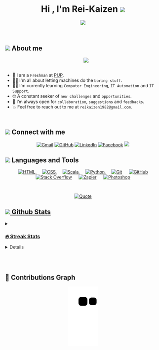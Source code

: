 <h1 align="center">Hi , I'm Rei-Kaizen <img src="https://media.giphy.com/media/hvRJCLFzcasrR4ia7z/giphy.gif" width="35"></h1>
<p align="center">
  <a href="https://github.com/DenverCoder1/readme-typing-svg"><img src="https://readme-typing-svg.herokuapp.com?font=Time+New+Roman&color=%23C8BE25&size=25&center=true&vCenter=true&width=600&height=100&lines=Computer+Engineering+Student;Coding+Padawan;Perpetually+Exploring"></a>
</p>

<br>
	
## <picture><img src = "https://github.com/7oSkaaa/7oSkaaa/blob/main/Images/about_me.gif?raw=true" width = 50px></picture> About me

<picture> <img align="right" src="https://github.com/7oSkaaa/7oSkaaa/blob/main/Images/Right_Side.gif?raw=true" width = 250px></picture>

<br><br>

- :school: I am a `Freshman` at [PUP](https://www.pup.edu.ph/).
- :technologist: I'm all about letting machines do the `boring stuff`.
- :student: I’m currently learning `Computer Engineering`, `IT Automation` and `IT Support`.
- :nerd_face: A constant seeker of `new challenges` and `opportunities`.
- :thinking: I’m always open for `collaboration`, `suggestions` and `feedbacks`.
- :boom: Feel free to reach out to me at `reikaizen1982@gmail.com`.
<br>

## <picture> <img src = "https://github.com/7oSkaaa/7oSkaaa/blob/main/Images/CP_PS.gif?raw=true" width = 50px>  </picture> Connect with me
<p align="center">
	<a href="mailto:reikaizen1982@gmail.com"><img img src="https://img.shields.io/badge/gmail-%23EA4335.svg?style=plastic&logo=gmail&logoColor=white" alt="Gmail"/></a>
	<a href="https://github.com/rei-kaizen"><img src="https://img.shields.io/badge/github-%23181717.svg?style=plastic&logo=github&logoColor=white" alt="GitHub"/></a>
	<a href="https://www.linkedin.com/in/denie-rose-bon-1541a6271/"><img src="https://img.shields.io/badge/linkedin-%230A66C2.svg?style=plastic&logo=linkedin&logoColor=white" alt="LinkedIn"/></a>
	<a href="https://www.facebook.com/imbonakid"><img src="https://img.shields.io/badge/facebook-%231877F2.svg?style=plastic&logo=facebook&logoColor=white" alt="Facebook"/></a>
  <a href="https://discord.gg/Ishin#1551"><img src="https://img.shields.io/badge/discord-%232C2255.svg?&style=plastic&logo=discord&logoColor=white" /></a>
</p>


## <picture> <img src = "https://github.com/7oSkaaa/7oSkaaa/blob/main/Images/IDEs.gif?raw=true" width = 50px>  </picture> Languages and Tools

<p align="center"> 
   &emsp; 
  <a href="https://www.w3.org/html/" target="_blank"> 
   <img alt="HTML" src="https://img.shields.io/badge/HTML5%20-%23E34F26.svg?style=plastic&logo=html5&logoColor=white">
  </a>   
  &emsp;
  <a href="https://www.w3schools.com/css/" target="_blank">
    <img alt="CSS" src="https://img.shields.io/badge/CSS%20-%231572B6.svg?style=plastic&logo=css3&logoColor=white">
  </a> 
  &emsp;
  <a href="https://www.scala-lang.org/" target="_blank"> 
    <img alt="Scala" src="https://img.shields.io/badge/scala-%23EA4335.svg?style=plastic&logo=scala&logoColor=white">
  </a>
  &emsp;
   <a href="https://www.python.org" target="_blank">
    <img alt="Python" src="https://img.shields.io/badge/Python%20-%2314354C.svg?style=plastic&logo=python&logoColor=white">
  </a>
   &emsp;
    <a href="#"><img alt="Git" src="https://img.shields.io/badge/Git%20-%23F05033.svg?style=plastic&logo=git&logoColor=white"></a>
  &emsp;
    <a href="#"><img alt="GitHub" src="https://img.shields.io/badge/github-%23181717.svg?style=plastic&logo=github&logoColor=white"></a>
  &emsp;
    <a href="#"><img alt="Stack Overflow" src="https://img.shields.io/badge/-Stack%20Overflow-FE7A16?style=plastic&logo=stack-overflow&logoColor=white"></a>
  &emsp;
    <a href="https://zapier.com"><img alt="Zapier" src="https://img.shields.io/badge/Zapier-%23EA4335.svg?style=plastic&logo=Zapier&logoColor=white"></a>
  &emsp;
    <a href="https://www.photoshop.com/en"><img alt="Photoshop" <img src="https://img.shields.io/badge/Adobe_Photoshop-%234479A1.svg?&style=plastic&logo=Adobe-Photoshop&logoColor=white"/></a>

  
</p>

<br> 

<p align = "center">
	<a href="https://github.com/piyushsuthar/github-readme-quotes"> <img alt = "Quote" src="https://quotes-github-readme.vercel.app/api?type=horizontal&theme=tokyonight&animation=grow_out_in&quoteCategory=programming">
</p>

## <picture> <img src = "https://github.com/7oSkaaa/7oSkaaa/blob/main/Images/Statistics.gif?raw=true" width = 50px>  </picture> Github Stats

<details><summary><h3> 🔥 Streak Stats</h3></summary>
  
---

<p align="center"><img src="https://github-readme-streak-stats.herokuapp.com/?user=rei-kaizen&theme=tokyonight_duo" alt="rei-kaizen" /></p>

</details>
  
<details><summary><h3>⚡ Recent GitHub Activity</h3></summary>

----
	
[![7oSkaa's github activity graph](https://github-readme-activity-graph.cyclic.app/graph?username=rei-kaizen&theme=github	)](https://github.com/rei-kaizen/github-readme-activity-graph)
  
</details>

</br></br>
	
## 🐍 Contributions Graph
	
<p align = "center">
	<img src = "https://github.com/rei-kaizen/rei-kaizen/blob/output/github-contribution-grid-snake.svg?" alt = "Snake Game"/>
</p>	
